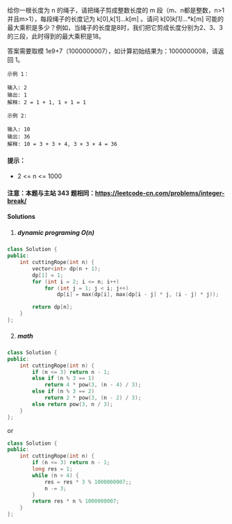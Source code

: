 给你一根长度为 n 的绳子，请把绳子剪成整数长度的 m 段（m、n都是整数，n>1并且m>1），每段绳子的长度记为 k[0],k[1]...k[m] 。请问 k[0]*k[1]*...*k[m] 可能的最大乘积是多少？例如，当绳子的长度是8时，我们把它剪成长度分别为2、3、3的三段，此时得到的最大乘积是18。

答案需要取模 1e9+7（1000000007），如计算初始结果为：1000000008，请返回 1。

 

```
示例 1：

输入: 2
输出: 1
解释: 2 = 1 + 1, 1 × 1 = 1

示例 2:

输入: 10
输出: 36
解释: 10 = 3 + 3 + 4, 3 × 3 × 4 = 36
```

 

#### 提示：

-    2 <= n <= 1000

#### 注意：本题与主站 343 题相同：https://leetcode-cn.com/problems/integer-break/

#### Solutions

1. ##### dynamic programing O(n)

```c++
class Solution {
public:
    int cuttingRope(int n) {
        vector<int> dp(n + 1);
        dp[1] = 1;
        for (int i = 2; i <= n; i++)
            for (int j = 1; j < i; j++)
                dp[i] = max(dp[i], max(dp[i - j] * j, (i - j) * j));

        return dp[n];
    }
};
```

2. ##### math

```c++
class Solution {
public:
    int cuttingRope(int n) {
        if (n <= 3) return n - 1;
        else if (n % 3 == 1)
            return 4 * pow(3, (n - 4) / 3);
        else if (n % 3 == 2)
            return 2 * pow(3, (n - 2) / 3);
        else return pow(3, n / 3);
    }
};
```

or

```c++
class Solution {
public:
    int cuttingRope(int n) {
        if (n <= 3) return n - 1;
        long res = 1;
        while (n > 4) {
            res = res * 3 % 1000000007;;
            n -= 3;
        }
        return res * n % 1000000007;
    }
};
```
